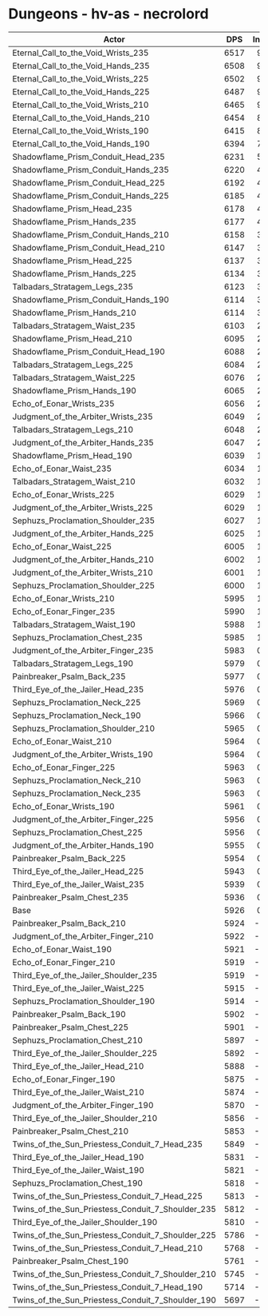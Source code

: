 # Dungeons - hv-as - necrolord
| Actor | DPS | Increase |
|---|:---:|:---:|
|Eternal_Call_to_the_Void_Wrists_235|6517|9.97%|
|Eternal_Call_to_the_Void_Hands_235|6508|9.82%|
|Eternal_Call_to_the_Void_Wrists_225|6502|9.72%|
|Eternal_Call_to_the_Void_Hands_225|6487|9.47%|
|Eternal_Call_to_the_Void_Wrists_210|6465|9.10%|
|Eternal_Call_to_the_Void_Hands_210|6454|8.91%|
|Eternal_Call_to_the_Void_Wrists_190|6415|8.25%|
|Eternal_Call_to_the_Void_Hands_190|6394|7.90%|
|Shadowflame_Prism_Conduit_Head_235|6231|5.15%|
|Shadowflame_Prism_Conduit_Hands_235|6220|4.96%|
|Shadowflame_Prism_Conduit_Head_225|6192|4.49%|
|Shadowflame_Prism_Conduit_Hands_225|6185|4.37%|
|Shadowflame_Prism_Head_235|6178|4.25%|
|Shadowflame_Prism_Hands_235|6177|4.24%|
|Shadowflame_Prism_Conduit_Hands_210|6158|3.91%|
|Shadowflame_Prism_Conduit_Head_210|6147|3.73%|
|Shadowflame_Prism_Head_225|6137|3.56%|
|Shadowflame_Prism_Hands_225|6134|3.51%|
|Talbadars_Stratagem_Legs_235|6123|3.32%|
|Shadowflame_Prism_Conduit_Hands_190|6114|3.17%|
|Shadowflame_Prism_Hands_210|6114|3.17%|
|Talbadars_Stratagem_Waist_235|6103|2.99%|
|Shadowflame_Prism_Head_210|6095|2.85%|
|Shadowflame_Prism_Conduit_Head_190|6088|2.73%|
|Talbadars_Stratagem_Legs_225|6084|2.67%|
|Talbadars_Stratagem_Waist_225|6076|2.53%|
|Shadowflame_Prism_Hands_190|6065|2.35%|
|Echo_of_Eonar_Wrists_235|6056|2.19%|
|Judgment_of_the_Arbiter_Wrists_235|6049|2.08%|
|Talbadars_Stratagem_Legs_210|6048|2.06%|
|Judgment_of_the_Arbiter_Hands_235|6047|2.04%|
|Shadowflame_Prism_Head_190|6039|1.91%|
|Echo_of_Eonar_Waist_235|6034|1.82%|
|Talbadars_Stratagem_Waist_210|6032|1.79%|
|Echo_of_Eonar_Wrists_225|6029|1.74%|
|Judgment_of_the_Arbiter_Wrists_225|6029|1.74%|
|Sephuzs_Proclamation_Shoulder_235|6027|1.70%|
|Judgment_of_the_Arbiter_Hands_225|6025|1.67%|
|Echo_of_Eonar_Waist_225|6005|1.33%|
|Judgment_of_the_Arbiter_Hands_210|6002|1.28%|
|Judgment_of_the_Arbiter_Wrists_210|6001|1.27%|
|Sephuzs_Proclamation_Shoulder_225|6000|1.25%|
|Echo_of_Eonar_Wrists_210|5995|1.16%|
|Echo_of_Eonar_Finger_235|5990|1.08%|
|Talbadars_Stratagem_Waist_190|5988|1.05%|
|Sephuzs_Proclamation_Chest_235|5985|1.00%|
|Judgment_of_the_Arbiter_Finger_235|5983|0.96%|
|Talbadars_Stratagem_Legs_190|5979|0.89%|
|Painbreaker_Psalm_Back_235|5977|0.86%|
|Third_Eye_of_the_Jailer_Head_235|5976|0.84%|
|Sephuzs_Proclamation_Neck_225|5969|0.73%|
|Sephuzs_Proclamation_Neck_190|5966|0.67%|
|Sephuzs_Proclamation_Shoulder_210|5965|0.66%|
|Echo_of_Eonar_Waist_210|5964|0.64%|
|Judgment_of_the_Arbiter_Wrists_190|5964|0.64%|
|Echo_of_Eonar_Finger_225|5963|0.62%|
|Sephuzs_Proclamation_Neck_210|5963|0.62%|
|Sephuzs_Proclamation_Neck_235|5963|0.62%|
|Echo_of_Eonar_Wrists_190|5961|0.59%|
|Judgment_of_the_Arbiter_Finger_225|5956|0.51%|
|Sephuzs_Proclamation_Chest_225|5956|0.51%|
|Judgment_of_the_Arbiter_Hands_190|5955|0.49%|
|Painbreaker_Psalm_Back_225|5954|0.47%|
|Third_Eye_of_the_Jailer_Head_225|5943|0.29%|
|Third_Eye_of_the_Jailer_Waist_235|5939|0.22%|
|Painbreaker_Psalm_Chest_235|5936|0.17%|
|Base|5926|0.00%|
|Painbreaker_Psalm_Back_210|5924|-0.03%|
|Judgment_of_the_Arbiter_Finger_210|5922|-0.07%|
|Echo_of_Eonar_Waist_190|5921|-0.08%|
|Echo_of_Eonar_Finger_210|5919|-0.12%|
|Third_Eye_of_the_Jailer_Shoulder_235|5919|-0.12%|
|Third_Eye_of_the_Jailer_Waist_225|5915|-0.19%|
|Sephuzs_Proclamation_Shoulder_190|5914|-0.20%|
|Painbreaker_Psalm_Back_190|5902|-0.40%|
|Painbreaker_Psalm_Chest_225|5901|-0.42%|
|Sephuzs_Proclamation_Chest_210|5897|-0.49%|
|Third_Eye_of_the_Jailer_Shoulder_225|5892|-0.57%|
|Third_Eye_of_the_Jailer_Head_210|5888|-0.64%|
|Echo_of_Eonar_Finger_190|5875|-0.86%|
|Third_Eye_of_the_Jailer_Waist_210|5874|-0.88%|
|Judgment_of_the_Arbiter_Finger_190|5870|-0.94%|
|Third_Eye_of_the_Jailer_Shoulder_210|5856|-1.18%|
|Painbreaker_Psalm_Chest_210|5853|-1.23%|
|Twins_of_the_Sun_Priestess_Conduit_7_Head_235|5849|-1.30%|
|Third_Eye_of_the_Jailer_Head_190|5831|-1.60%|
|Third_Eye_of_the_Jailer_Waist_190|5821|-1.77%|
|Sephuzs_Proclamation_Chest_190|5818|-1.82%|
|Twins_of_the_Sun_Priestess_Conduit_7_Head_225|5813|-1.91%|
|Twins_of_the_Sun_Priestess_Conduit_7_Shoulder_235|5812|-1.92%|
|Third_Eye_of_the_Jailer_Shoulder_190|5810|-1.96%|
|Twins_of_the_Sun_Priestess_Conduit_7_Shoulder_225|5786|-2.36%|
|Twins_of_the_Sun_Priestess_Conduit_7_Head_210|5768|-2.67%|
|Painbreaker_Psalm_Chest_190|5761|-2.78%|
|Twins_of_the_Sun_Priestess_Conduit_7_Shoulder_210|5745|-3.05%|
|Twins_of_the_Sun_Priestess_Conduit_7_Head_190|5714|-3.58%|
|Twins_of_the_Sun_Priestess_Conduit_7_Shoulder_190|5697|-3.86%|
